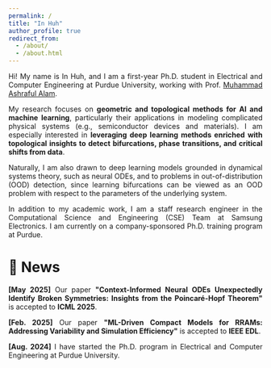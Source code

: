 ```yaml
---
permalink: /
title: "In Huh"
author_profile: true
redirect_from: 
  - /about/
  - /about.html
---
```

<p align="justify">
Hi! My name is In Huh, and I am a first-year Ph.D. student in Electrical and Computer Engineering at Purdue University, working with Prof. <a href="https://sites.google.com/view/alam-research-group/home">Muhammad Ashraful Alam</a>.
</p>

<p align="justify">
My research focuses on <strong>geometric and topological methods for AI and machine learning</strong>, particularly their applications in modeling complicated physical systems (e.g., semiconductor devices and materials). I am especially interested in <strong>leveraging deep learning methods enriched with topological insights to detect bifurcations, phase transitions, and critical shifts from data</strong>. 
</p>

<p align="justify">
Naturally, I am also drawn to deep learning models grounded in dynamical systems theory, such as neural ODEs, and to problems in out-of-distribution (OOD) detection, since learning bifurcations can be viewed as an OOD problem with respect to the parameters of the underlying system.
</p>

<p align="justify">
In addition to my academic work, I am a staff research engineer in the Computational Science and Engineering (CSE) Team at Samsung Electronics. I am currently on a company-sponsored Ph.D. training program at Purdue.
</p>

📰 News
======

<p align="justify">
<strong>[May 2025]</strong>
Our paper <strong>"Context-Informed Neural ODEs Unexpectedly Identify Broken Symmetries: Insights from the Poincaré-Hopf Theorem"</strong> is accepted to <strong>ICML 2025</strong>.
</p>

<p align="justify">
<strong>[Feb. 2025]</strong>
Our paper <strong>"ML-Driven Compact Models for RRAMs: Addressing Variability and Simulation Efficiency"</strong> is accepted to <strong>IEEE EDL</strong>.
</p>

<p align="justify">
<strong>[Aug. 2024]</strong>
I have started the Ph.D. program in Electrical and Computer Engineering at Purdue University.
</p>
